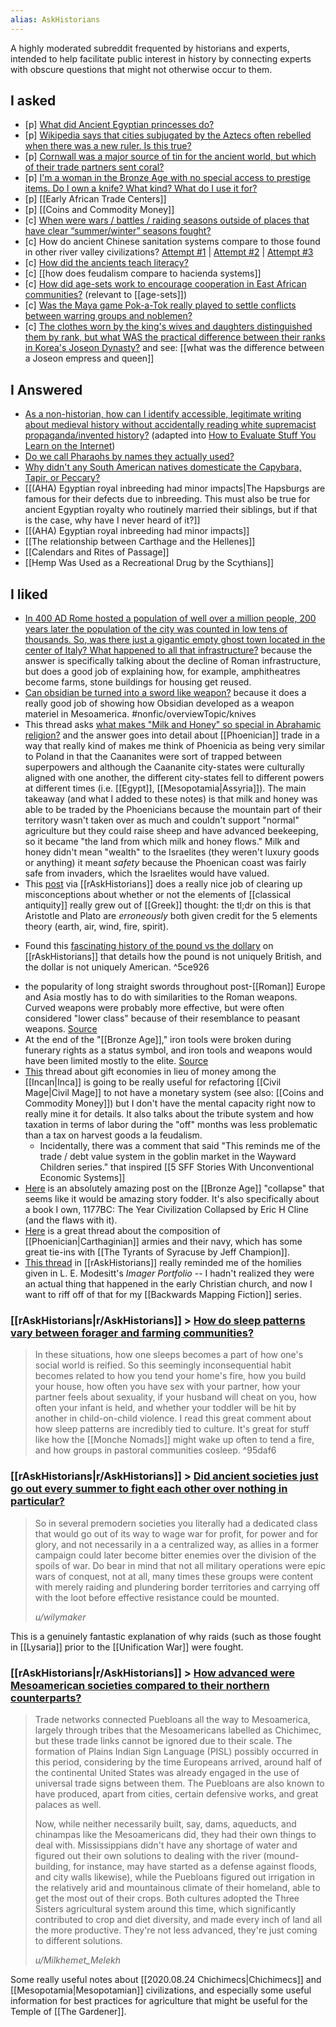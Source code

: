 ```yaml
---
alias: AskHistorians
---
```


A highly moderated subreddit frequented by historians and experts, intended to help facilitate public interest in history by connecting experts with obscure questions that might not otherwise occur to them. 

## I asked

- [p] [What did Ancient Egyptian princesses do?](https://www.reddit.com/r/AskHistorians/comments/ly931r/what_did_ancient_princesses_do_if_they_didnt_wind/) 
- [p] [Wikipedia says that cities subjugated by the Aztecs often rebelled when there was a new ruler. Is this true?](https://www.reddit.com/r/AskHistorians/comments/u0s301/wikipedia_says_that_cities_subjugated_by_the/i73cnj4/?context=3)
- [p] [Cornwall was a major source of tin for the ancient world, but which of their trade partners sent coral?](https://www.reddit.com/r/AskHistorians/comments/um16rg/cornwall_was_a_major_source_of_tin_for_the/)
- [p] [I'm a woman in the Bronze Age with no special access to prestige items. Do I own a knife? What kind? What do I use it for?](https://www.reddit.com/r/AskHistorians/comments/raysc8/im_a_woman_in_the_bronze_age_with_no_special/)
- [p] [[Early African Trade Centers]]
- [p] [[Coins and Commodity Money]]
- [c] [When were wars / battles / raiding seasons outside of places that have clear “summer/winter” seasons fought?](https://www.reddit.com/r/AskHistorians/comments/ur2nbx/when_were_wars_battles_raiding_seasons_outside_of/)
- [c] How do ancient Chinese sanitation systems compare to those found in other river valley civilizations? [Attempt #1](https://www.reddit.com/r/AskHistorians/comments/irouuf/how_did_ancient_chinese_sewerstoilets_work/) | [Attempt #2](https://www.reddit.com/r/AskHistorians/comments/kup24l/how_do_ancient_chinese_sanitation_systems_compare/) | [Attempt #3](https://www.reddit.com/r/AskHistorians/comments/kup24l/how_do_ancient_chinese_sanitation_systems_compare/) 
- [c] [How did the ancients teach literacy?](https://www.reddit.com/r/AskHistorians/comments/l6vwwi/how_did_the_ancients_teach_literacy/) 
- [c] [[how does feudalism compare to hacienda systems]]
- [c] [How did age-sets work to encourage cooperation in East African communities?](https://www.reddit.com/r/AskHistorians/comments/mpq1jt/how_did_agesets_work_to_encourage_cooperation_in/)  (relevant to [[age-sets]]) 
- [c] [Was the Maya game Pok-a-Tok really played to settle conflicts between warring groups and noblemen?](https://www.reddit.com/r/AskHistorians/comments/r1hzii/was_the_maya_game_pokatok_really_played_to_settle/)
- [c] [The clothes worn by the king's wives and daughters distinguished them by rank, but what WAS the practical difference between their ranks in Korea's Joseon Dynasty?](https://www.reddit.com/r/AskHistorians/comments/qjx2ns/the_clothes_worn_by_the_kings_wives_and_daughters/) and see: [[what was the difference between a Joseon empress and queen]]

## I Answered

- [As a non-historian, how can I identify accessible, legitimate writing about medieval history without accidentally reading white supremacist propaganda/invented history?](https://www.reddit.com/r/AskHistorians/comments/kv3z8z/as_a_nonhistorian_how_can_i_identify_accessible/giwjsn2/?context=3) (adapted into [How to Evaluate Stuff You Learn on the Internet](https://www.obsidianroundup.org/evaluating-references/))
- [Do we call Pharaohs by names they actually used?](https://www.reddit.com/r/AskHistorians/comments/lwuiyr/short_answers_to_simple_questions_march_03_2021/gpsldof/?utm_source=reddit&utm_medium=web2x&context=3)
- [Why didn't any South American natives domesticate the Capybara, Tapir, or Peccary?](https://www.reddit.com/r/AskHistorians/comments/lyraqg/why_didnt_any_south_american_natives_domesticate/)
- [[(AHA) Egyptian royal inbreeding had minor impacts|The Hapsburgs are famous for their defects due to inbreeding. This must also be true for ancient Egyptian royalty who routinely married their siblings, but if that is the case, why have I never heard of it?]]
- [[(AHA) Egyptian royal inbreeding had minor impacts]]
- [[The relationship between Carthage and the Hellenes]]
- [[Calendars and Rites of Passage]]
- [[Hemp Was Used as a Recreational Drug by the Scythians]]

## I liked

- [In 400 AD Rome hosted a population of well over a million people, 200 years later the population of the city was counted in low tens of thousands. So, was there just a gigantic empty ghost town located in the center of Italy? What happened to all that infrastructure?](https://www.reddit.com/r/AskHistorians/comments/ungz8t/in_400_ad_rome_hosted_a_population_of_well_over_a/) because the answer is specifically talking about the decline of Roman infrastructure, but does a good job of explaining how, for example, amphitheatres become farms, stone buildings for housing get reused. 
- [Can obsidian be turned into a sword like weapon?](https://www.reddit.com/r/AskHistorians/comments/ul4de5/can_obsidian_be_turned_into_a_sword_like_weapon/) because it does a really good job of showing how Obsidian developed as a weapon materiel in Mesoamerica. #nonfic/overviewTopic/knives
- This thread asks [what makes "Milk and Honey" so special in Abrahamic religion?](https://www.reddit.com/r/AskHistorians/comments/kuxui4/what_makes_milk_and_honey_so_special_in_abrahamic/) and the answer goes into detail about [[Phoenician]] trade in a way that really kind of makes me think of Phoenicia as being very similar to Poland in that the Caananites were sort of trapped between superpowers and although the Caananite city-states were culturally aligned with one another, the different city-states fell to different powers at different times (i.e. [[Egypt]], [[Mesopotamia|Assyria]]). The main takeaway (and what I added to these notes) is that milk and honey was able to be traded by the Phoenicians because the mountain part of their territory wasn't taken over as much and couldn't support "normal" agriculture but they could raise sheep and have advanced beekeeping, so it became "the land from which milk and honey flows." Milk and honey didn't mean "wealth" to the Israelites (they weren't luxury goods or anything) it meant *safety* because the Phoenican coast was fairly safe from invaders, which the Israelites would have valued. 
- This [post](https://www.reddit.com/r/AskHistorians/comments/l7ga78/the_five_element_system_earth_water_fire_air/?user_id=107156619577) via [[rAskHistorians]] does a really nice job of clearing up misconceptions about whether or not the elements of [[classical antiquity]] really grew out of [[Greek]] thought: the tl;dr on this is that Aristotle and Plato are *erroneously* both given credit for the 5 elements theory (earth, air, wind, fire, spirit). 
 * Found this [fascinating history of the pound vs the dollary](https://www.reddit.com/r/AskHistorians/comments/m3up5n/australia_new_zealand_and_canada_all_switched/) on [[rAskHistorians]] that details how the pound is not uniquely British, and the dollar is not uniquely American.  ^5ce926
- the popularity of long straight swords throughout post-[[Roman]] Europe and Asia mostly has to do with similarities to the Roman weapons. Curved weapons were probably more effective, but were often considered "lower class" because of their resemblance to peasant weapons. [Source](https://www.reddit.com/r/AskHistorians/comments/ktzkix/why_were_curved_swords_more_prevalent_in_eastern/)
- At the end of the "[[Bronze Age]]," iron tools were broken during funerary rights as a status symbol, and iron tools and weapons would have been limited mostly to the elite. [Source](https://www.reddit.com/r/AskHistorians/comments/ktqfar/it_is_1000_bce_and_im_a_farmer_in_the_eastern/)
- [This](https://www.reddit.com/r/AskHistorians/comments/emq127/the_incas_were_able_to_construct_one_of_the/fdqq5e5/) thread about gift economies in lieu of money among the [[Incan|Inca]] is going to be really useful for refactoring [[Civil Mage|Civil Mage]] to not have a monetary system (see also: [[Coins and Commodity Money]]) but I don't have the mental capacity right now to really mine it for details. It also talks about the tribute system and how taxation in terms of labor during the "off" months was less problematic than a tax on harvest goods a la feudalism. 
	* Incidentally, there was a comment that said "This reminds me of the trade / debt value system in the goblin market in the Wayward Children series." that inspired [[5 SFF Stories With Unconventional Economic Systems]]
- [Here](https://www.reddit.com/r/AskHistorians/comments/gu1tj5/did_people_realize_they_were_part_of_a/ftb9pet/?context=3) is an absolutely amazing post on the [[Bronze Age]] "collapse" that seems like it would be amazing story fodder. It's also specifically about a book I own, 1177BC: The Year Civilization Collapsed by Eric H Cline (and the flaws with it). 
- [Here](https://www.reddit.com/r/AskHistorians/comments/esuwlr/how_did_carthage_raise_an_army_if_they_nearsolely/ffeckip/) is a great thread about the composition of [[Phoenician|Carthaginian]] armies and their navy, which has some great tie-ins with [[The Tyrants of Syracuse by Jeff Champion]]. 
- [This thread](https://www.reddit.com/r/AskHistorians/comments/l8zfmc/did_the_99_feel_rome_declining/) in [[rAskHistorians]] really reminded me of the homilies given in L. E. Modesitt's *Imager Portfolio* -- I hadn't realized they were an actual thing that happened in the early Christian church, and now I want to riff off of that for my [[Backwards Mapping Fiction]] series. 

### [[rAskHistorians|r/AskHistorians]] > [How do sleep patterns vary between forager and farming communities?](https://www.reddit.com/r/AskHistorians/comments/fanssm/have_sleep_patterns_always_been_the_same_i_read/fj1ejya/)
> In these situations, how one sleeps becomes a part of how one's social world is reified. So this seemingly inconsequential habit becomes related to how you tend your home's fire, how you build your house, how often you have sex with your partner, how your partner feels about sexuality, if your husband will cheat on you, how often your infant is held, and whether your toddler will be hit by another in child-on-child violence. 
I read this great comment about how sleep patterns are incredibly tied to culture. It's great for stuff like how the [[Monche Nomads]] might wake up often to tend a fire, and how groups in pastoral communities cosleep. ^95daf6



### [[rAskHistorians|r/AskHistorians]] > [Did ancient societies just go out every summer to fight each other over nothing in particular?](https://www.reddit.com/r/AskHistorians/comments/klfwu4/did_ancient_societies_just_go_out_every_summer_to/)
> So in several premodern societies you literally had a dedicated class that would go out of its way to wage war for profit, for power and for glory, and not necessarily in a a centralized way, as allies in a former campaign could later become bitter enemies over the division of the spoils of war. Do bear in mind that not all military operations were epic wars of conquest, not at all, many times these groups were content with merely raiding and plundering border territories and carrying off with the loot before effective resistance could be mounted.
> <div></div>
> <cite>u/wilymaker</cite>
This is a genuinely fantastic explanation of why raids (such as those fought in [[Lysaria]] prior to the [[Unification War]] were fought. 
### [[rAskHistorians|r/AskHistorians]] > [How advanced were Mesoamerican societies compared to their northern counterparts?](https://www.reddit.com/r/AskHistorians/comments/k30toz/why_were_the_meso_american_tribes_so_much_more/gf997n2/?context=3)
> Trade networks connected Puebloans all the way to Mesoamerica, largely through tribes that the Mesoamericans labelled as Chichimec, but these trade links cannot be ignored due to their scale. The formation of Plains Indian Sign Language (PISL) possibly occurred in this period, considering by the time Europeans arrived, around half of the continental United States was already engaged in the use of universal trade signs between them. The Puebloans are also known to have produced, apart from cities, certain defensive works, and great palaces as well.
>
> Now, while neither necessarily built, say, dams, aqueducts, and chinampas like the Mesoamericans did, they had their own things to deal with. Mississippians didn't have any shortage of water and figured out their own solutions to dealing with the river (mound-building, for instance, may have started as a defense against floods, and city walls likewise), while the Puebloans figured out irrigation in the relatively arid and mountainous climate of their homeland, able to get the most out of their crops. Both cultures adopted the Three Sisters agricultural system around this time, which significantly contributed to crop and diet diversity, and made every inch of land all the more productive. They're not less advanced, they're just coming to different solutions.
> <div></div>
> <cite>u/Milkhemet_Melekh</cite>
Some really useful notes about [[2020.08.24 Chichimecs|Chichimecs]] and [[Mesopotamia|Mesopotamian]] civilizations, and especially some useful information for best practices for agriculture that might be useful for the Temple of [[The Gardener]]. 


 